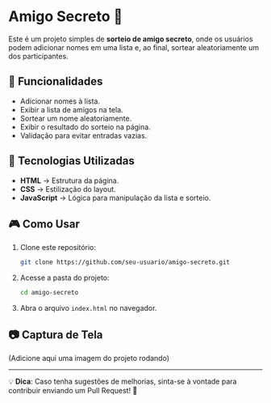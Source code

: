 # Amigo Secreto 🎁

Este é um projeto simples de **sorteio de amigo secreto**, onde os usuários podem adicionar nomes em uma lista e, ao final, sortear aleatoriamente um dos participantes.

## 📌 Funcionalidades
- Adicionar nomes à lista.
- Exibir a lista de amigos na tela.
- Sortear um nome aleatoriamente.
- Exibir o resultado do sorteio na página.
- Validação para evitar entradas vazias.

## 🚀 Tecnologias Utilizadas
- **HTML** → Estrutura da página.
- **CSS** → Estilização do layout.
- **JavaScript** → Lógica para manipulação da lista e sorteio.

## 🎮 Como Usar
1. Clone este repositório:
   ```sh
   git clone https://github.com/seu-usuario/amigo-secreto.git
   ```
2. Acesse a pasta do projeto:
   ```sh
   cd amigo-secreto
   ```
3. Abra o arquivo `index.html` no navegador.

## 📷 Captura de Tela
(Adicione aqui uma imagem do projeto rodando)

---
💡 **Dica**: Caso tenha sugestões de melhorias, sinta-se à vontade para contribuir enviando um Pull Request! 🚀

